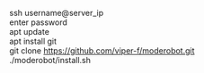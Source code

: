 ssh username@server_ip  
enter password  
apt update  
apt install git  
git clone https://github.com/viper-f/moderobot.git  
./moderobot/install.sh